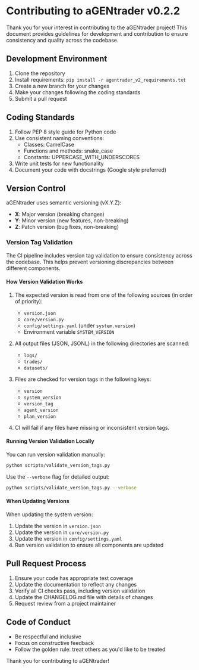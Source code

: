 # Contributing to aGENtrader v0.2.2

Thank you for your interest in contributing to the aGENtrader project! This document provides guidelines for development and contribution to ensure consistency and quality across the codebase.

## Development Environment

1. Clone the repository
2. Install requirements: `pip install -r agentrader_v2_requirements.txt`
3. Create a new branch for your changes
4. Make your changes following the coding standards
5. Submit a pull request

## Coding Standards

1. Follow PEP 8 style guide for Python code
2. Use consistent naming conventions:
   - Classes: CamelCase
   - Functions and methods: snake_case
   - Constants: UPPERCASE_WITH_UNDERSCORES
3. Write unit tests for new functionality
4. Document your code with docstrings (Google style preferred)

## Version Control

aGENtrader uses semantic versioning (vX.Y.Z):

- **X**: Major version (breaking changes)
- **Y**: Minor version (new features, non-breaking)
- **Z**: Patch version (bug fixes, non-breaking)

### Version Tag Validation

The CI pipeline includes version tag validation to ensure consistency across the codebase. This helps prevent versioning discrepancies between different components.

#### How Version Validation Works

1. The expected version is read from one of the following sources (in order of priority):
   - `version.json`
   - `core/version.py`
   - `config/settings.yaml` (under `system.version`)
   - Environment variable `SYSTEM_VERSION`

2. All output files (JSON, JSONL) in the following directories are scanned:
   - `logs/`
   - `trades/`
   - `datasets/`

3. Files are checked for version tags in the following keys:
   - `version`
   - `system_version`
   - `version_tag`
   - `agent_version`
   - `plan_version`

4. CI will fail if any files have missing or inconsistent version tags.

#### Running Version Validation Locally

You can run version validation manually:

```bash
python scripts/validate_version_tags.py
```

Use the `--verbose` flag for detailed output:

```bash
python scripts/validate_version_tags.py --verbose
```

#### When Updating Versions

When updating the system version:

1. Update the version in `version.json`
2. Update the version in `core/version.py`
3. Update the version in `config/settings.yaml`
4. Run version validation to ensure all components are updated

## Pull Request Process

1. Ensure your code has appropriate test coverage
2. Update the documentation to reflect any changes
3. Verify all CI checks pass, including version validation
4. Update the CHANGELOG.md file with details of changes
5. Request review from a project maintainer

## Code of Conduct

- Be respectful and inclusive
- Focus on constructive feedback
- Follow the golden rule: treat others as you'd like to be treated

Thank you for contributing to aGENtrader!